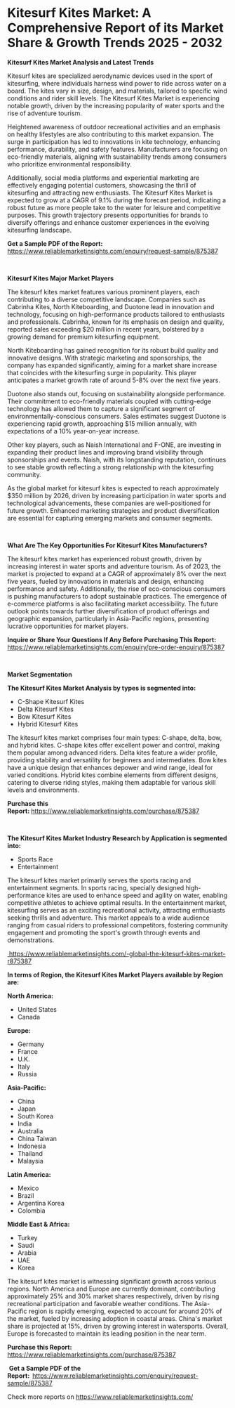 <p><h1>Kitesurf Kites Market: A Comprehensive Report of its Market Share & Growth Trends 2025 - 2032</h1></p><p><strong>Kitesurf Kites Market Analysis and Latest Trends</strong></p>
<p><p>Kitesurf kites are specialized aerodynamic devices used in the sport of kitesurfing, where individuals harness wind power to ride across water on a board. The kites vary in size, design, and materials, tailored to specific wind conditions and rider skill levels. The Kitesurf Kites Market is experiencing notable growth, driven by the increasing popularity of water sports and the rise of adventure tourism. </p><p>Heightened awareness of outdoor recreational activities and an emphasis on healthy lifestyles are also contributing to this market expansion. The surge in participation has led to innovations in kite technology, enhancing performance, durability, and safety features. Manufacturers are focusing on eco-friendly materials, aligning with sustainability trends among consumers who prioritize environmental responsibility. </p><p>Additionally, social media platforms and experiential marketing are effectively engaging potential customers, showcasing the thrill of kitesurfing and attracting new enthusiasts. The Kitesurf Kites Market is expected to grow at a CAGR of 9.1% during the forecast period, indicating a robust future as more people take to the water for leisure and competitive purposes. This growth trajectory presents opportunities for brands to diversify offerings and enhance customer experiences in the evolving kitesurfing landscape.</p></p>
<p><strong>Get a Sample PDF of the Report:&nbsp;</strong> <a href="https://www.reliablemarketinsights.com/enquiry/request-sample/875387?utm_campaign=3044&utm_medium=2&utm_source=Github&utm_content=ia&utm_term=21032025&utm_id=kitesurf-kites">https://www.reliablemarketinsights.com/enquiry/request-sample/875387</a></p>
<p>&nbsp;</p>
<p><strong>Kitesurf Kites Major Market Players</strong></p>
<p><p>The kitesurf kites market features various prominent players, each contributing to a diverse competitive landscape. Companies such as Cabrinha Kites, North Kiteboarding, and Duotone lead in innovation and technology, focusing on high-performance products tailored to enthusiasts and professionals. Cabrinha, known for its emphasis on design and quality, reported sales exceeding $20 million in recent years, bolstered by a growing demand for premium kitesurfing equipment.</p><p>North Kiteboarding has gained recognition for its robust build quality and innovative designs. With strategic marketing and sponsorships, the company has expanded significantly, aiming for a market share increase that coincides with the kitesurfing surge in popularity. This player anticipates a market growth rate of around 5-8% over the next five years.</p><p>Duotone also stands out, focusing on sustainability alongside performance. Their commitment to eco-friendly materials coupled with cutting-edge technology has allowed them to capture a significant segment of environmentally-conscious consumers. Sales estimates suggest Duotone is experiencing rapid growth, approaching $15 million annually, with expectations of a 10% year-on-year increase.</p><p>Other key players, such as Naish International and F-ONE, are investing in expanding their product lines and improving brand visibility through sponsorships and events. Naish, with its longstanding reputation, continues to see stable growth reflecting a strong relationship with the kitesurfing community.</p><p>As the global market for kitesurf kites is expected to reach approximately $350 million by 2026, driven by increasing participation in water sports and technological advancements, these companies are well-positioned for future growth. Enhanced marketing strategies and product diversification are essential for capturing emerging markets and consumer segments.</p></p>
<p>&nbsp;</p>
<p><strong>What Are The Key Opportunities For Kitesurf Kites Manufacturers?</strong></p>
<p><p>The kitesurf kites market has experienced robust growth, driven by increasing interest in water sports and adventure tourism. As of 2023, the market is projected to expand at a CAGR of approximately 8% over the next five years, fueled by innovations in materials and design, enhancing performance and safety. Additionally, the rise of eco-conscious consumers is pushing manufacturers to adopt sustainable practices. The emergence of e-commerce platforms is also facilitating market accessibility. The future outlook points towards further diversification of product offerings and geographic expansion, particularly in Asia-Pacific regions, presenting lucrative opportunities for market players.</p></p>
<p><strong>Inquire or Share Your Questions If Any Before Purchasing This Report:</strong> <a href="https://www.reliablemarketinsights.com/enquiry/pre-order-enquiry/875387?utm_campaign=3044&utm_medium=2&utm_source=Github&utm_content=ia&utm_term=21032025&utm_id=kitesurf-kites">https://www.reliablemarketinsights.com/enquiry/pre-order-enquiry/875387</a></p>
<p>&nbsp;</p>
<p><strong>Market Segmentation</strong></p>
<p><strong>The Kitesurf Kites Market Analysis by types is segmented into:</strong></p>
<p><ul><li>C-Shape Kitesurf Kites</li><li>Delta Kitesurf Kites</li><li>Bow Kitesurf Kites</li><li>Hybrid Kitesurf Kites</li></ul></p>
<p><p>The kitesurf kites market comprises four main types: C-shape, delta, bow, and hybrid kites. C-shape kites offer excellent power and control, making them popular among advanced riders. Delta kites feature a wider profile, providing stability and versatility for beginners and intermediates. Bow kites have a unique design that enhances depower and wind range, ideal for varied conditions. Hybrid kites combine elements from different designs, catering to diverse riding styles, making them adaptable for various skill levels and environments.</p></p>
<p><strong>Purchase this Report:&nbsp;</strong><a href="https://www.reliablemarketinsights.com/purchase/875387?utm_campaign=3044&utm_medium=2&utm_source=Github&utm_content=ia&utm_term=21032025&utm_id=kitesurf-kites">https://www.reliablemarketinsights.com/purchase/875387</a></p>
<p>&nbsp;</p>
<p><strong>The Kitesurf Kites Market Industry Research by Application is segmented into:</strong></p>
<p><ul><li>Sports Race</li><li>Entertainment</li></ul></p>
<p><p>The kitesurf kites market primarily serves the sports racing and entertainment segments. In sports racing, specially designed high-performance kites are used to enhance speed and agility on water, enabling competitive athletes to achieve optimal results. In the entertainment market, kitesurfing serves as an exciting recreational activity, attracting enthusiasts seeking thrills and adventure. This market appeals to a wide audience ranging from casual riders to professional competitors, fostering community engagement and promoting the sport's growth through events and demonstrations.</p></p>
<p><a href="https://www.reliablemarketinsights.com/-global-the-kitesurf-kites-market-r875387?utm_campaign=3044&utm_medium=2&utm_source=Github&utm_content=ia&utm_term=21032025&utm_id=kitesurf-kites">&nbsp;https://www.reliablemarketinsights.com/-global-the-kitesurf-kites-market-r875387</a></p>
<p><strong>In terms of Region, the Kitesurf Kites Market Players available by Region are:</strong></p>
<p>
    <p> <strong> North America: </strong>
        <ul>
            <li>United States</li>
            <li>Canada</li>
        </ul>
        </p> 
    <p> <strong> Europe: </strong>
        <ul>
            <li>Germany</li>
            <li>France</li>
            <li>U.K.</li>
            <li>Italy</li>
            <li>Russia</li>
        </ul>
        </p> 
    <p> <strong> Asia-Pacific: </strong>
        <ul>
            <li>China</li>
            <li>Japan</li>
            <li>South Korea</li>
            <li>India</li>
            <li>Australia</li>
            <li>China Taiwan</li>
            <li>Indonesia</li>
            <li>Thailand</li>
            <li>Malaysia</li>
        </ul>
        </p> 
    <p> <strong> Latin America: </strong>
        <ul>
            <li>Mexico</li>
            <li>Brazil</li>
            <li>Argentina Korea</li>
            <li>Colombia</li>
        </ul>
        </p> 
    <p> <strong> Middle East & Africa: </strong>
        <ul>
            <li>Turkey</li>
            <li>Saudi</li>
            <li>Arabia</li>
            <li>UAE</li>
            <li>Korea</li>
        </ul>
    </p>
    </p>
<p><p>The kitesurf kites market is witnessing significant growth across various regions. North America and Europe are currently dominant, contributing approximately 25% and 30% market shares respectively, driven by rising recreational participation and favorable weather conditions. The Asia-Pacific region is rapidly emerging, expected to account for around 20% of the market, fueled by increasing adoption in coastal areas. China's market share is projected at 15%, driven by growing interest in watersports. Overall, Europe is forecasted to maintain its leading position in the near term.</p></p>
<p><strong>Purchase this Report: </strong><a href="https://www.reliablemarketinsights.com/purchase/875387?utm_campaign=3044&utm_medium=2&utm_source=Github&utm_content=ia&utm_term=21032025&utm_id=kitesurf-kites">https://www.reliablemarketinsights.com/purchase/875387</a></p>
<p>&nbsp;<strong>Get a Sample PDF of the Report:&nbsp;&nbsp;</strong><a href="https://www.reliablemarketinsights.com/enquiry/request-sample/875387?utm_campaign=3044&utm_medium=2&utm_source=Github&utm_content=ia&utm_term=21032025&utm_id=kitesurf-kites">https://www.reliablemarketinsights.com/enquiry/request-sample/875387</a></p>
<p><strong></strong></p>
<p>Check more reports on <a href="https://www.reliablemarketinsights.com/?utm_campaign=3044&utm_medium=2&utm_source=Github&utm_content=ia&utm_term=21032025&utm_id=kitesurf-kites">https://www.reliablemarketinsights.com/</a></p>
